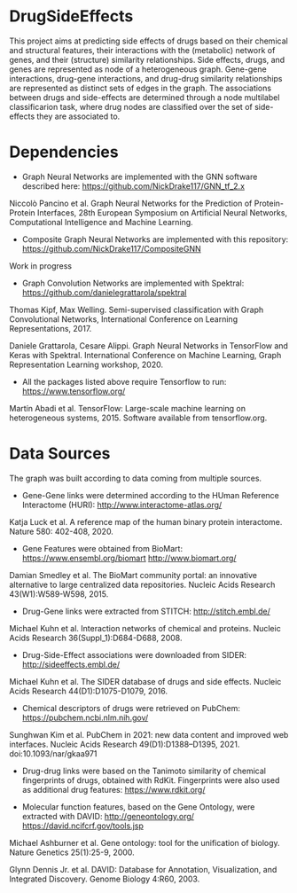 # DrugSideEffects

This project aims at predicting side effects of drugs based on their chemical and structural features, their interactions with the (metabolic) network of genes, and their (structure) similarity relationships. Side effects, drugs, and genes are represented as node of a heterogeneous graph. Gene-gene interactions, drug-gene interactions, and drug-drug similarity relationships are represented as distinct sets of edges in the graph. The associations between drugs and side-effects are determined through a node multilabel classificarion task, where drug nodes are classified over the set of side-effects they are associated to.

# Dependencies

* Graph Neural Networks are implemented with the GNN software described here: 
https://github.com/NickDrake117/GNN_tf_2.x

Niccolò Pancino et al. Graph Neural Networks for the Prediction of Protein-Protein Interfaces, 28th European Symposium on Artificial Neural Networks, Computational Intelligence and Machine Learning.

* Composite Graph Neural Networks are implemented with this repository:
https://github.com/NickDrake117/CompositeGNN

Work in progress

* Graph Convolution Networks are implemented with Spektral:
https://github.com/danielegrattarola/spektral

Thomas Kipf, Max Welling. Semi-supervised classification with Graph Convolutional Networks, International Conference on Learning Representations, 2017.

Daniele Grattarola, Cesare Alippi. Graph Neural Networks in TensorFlow and Keras with Spektral. International Conference on Machine Learning, Graph Representation Learning workshop, 2020.


* All the packages listed above require Tensorflow to run:
https://www.tensorflow.org/

Martín Abadi et al. TensorFlow: Large-scale machine learning on heterogeneous systems, 2015. Software available from tensorflow.org.


# Data Sources

The graph was built according to data coming from multiple sources. 

* Gene-Gene links were determined according to the HUman Reference Interactome (HURI):
http://www.interactome-atlas.org/

Katja Luck et al. A reference map of the human binary protein interactome. Nature 580: 402-408, 2020.

* Gene Features were obtained from BioMart:
https://www.ensembl.org/biomart
http://www.biomart.org/

Damian Smedley et al. The BioMart community portal: an innovative alternative to large centralized data repositories. Nucleic Acids Research 43(W1):W589-W598, 2015.

* Drug-Gene links were extracted from STITCH:
http://stitch.embl.de/

Michael Kuhn et al. Interaction networks of chemical and proteins. Nucleic Acids Research 36(Suppl_1):D684-D688, 2008.

* Drug-Side-Effect associations were downloaded from SIDER:
http://sideeffects.embl.de/

Michael Kuhn et al. The SIDER database of drugs and side effects. Nucleic Acids Research 44(D1):D1075-D1079, 2016.

* Chemical descriptors of drugs were retrieved on PubChem:
https://pubchem.ncbi.nlm.nih.gov/

Sunghwan Kim et al. PubChem in 2021: new data content and improved web interfaces. Nucleic Acids Research 49(D1):D1388–D1395, 2021. doi:10.1093/nar/gkaa971

* Drug-drug links were based on the Tanimoto similarity of chemical fingerprints of drugs, obtained with RdKit. Fingerprints were also used as additional drug features:
https://www.rdkit.org/

* Molecular function features, based on the Gene Ontology, were extracted with DAVID:
http://geneontology.org/
https://david.ncifcrf.gov/tools.jsp

Michael Ashburner et al. Gene ontology: tool for the unification of biology. Nature Genetics 25(1):25-9, 2000.

Glynn Dennis Jr. et al. DAVID: Database for Annotation, Visualization, and Integrated Discovery. Genome Biology 4:R60, 2003.

